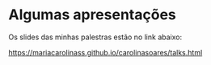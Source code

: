 # Algumas apresentações

Os slides das minhas palestras estão no link abaixo:

https://mariacarolinass.github.io/carolinasoares/talks.html
